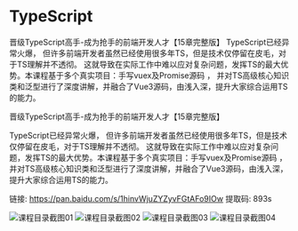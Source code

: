 # TypeScript
晋级TypeScript高手-成为抢手的前端开发人才【15章完整版】   TypeScript已经异常火爆， 但许多前端开发者虽然已经使用很多年TS，但是技术仅停留在皮毛，对于TS理解并不透彻。 这就导致在实际工作中难以应对复杂问题，发挥TS的最大优势。本课程基于多个真实项目：手写vuex及Promise源码 ， 并对TS高级核心知识类和泛型进行了深度讲解，并融合了Vue3源码，由浅入深，提升大家综合运用TS的能力。


晋级TypeScript高手-成为抢手的前端开发人才【15章完整版】


TypeScript已经异常火爆，
但许多前端开发者虽然已经使用很多年TS，但是技术仅停留在皮毛，对于TS理解并不透彻。
这就导致在实际工作中难以应对复杂问题，发挥TS的最大优势。本课程基于多个真实项目：手写vuex及Promise源码 ，
并对TS高级核心知识类和泛型进行了深度讲解，并融合了Vue3源码，由浅入深，提升大家综合运用TS的能力。


链接: https://pan.baidu.com/s/1hinvWjuZYZyvFGtAFo9IOw 提取码: 893s 


![课程目录截图01](https://user-images.githubusercontent.com/91378327/150886394-1b98a121-fb43-4de5-9402-7a7534944386.png)
![课程目录截图02](https://user-images.githubusercontent.com/91378327/150886428-1257eb2f-13d8-41f2-8960-2b459a174c4d.png)
![课程目录截图03](https://user-images.githubusercontent.com/91378327/150886451-7f63c44b-a071-4fbe-9747-058c92dcad9e.png)
![课程目录截图04](https://user-images.githubusercontent.com/91378327/150886463-0cdaa6b3-219d-454b-a26e-9e06f214ba33.png)
